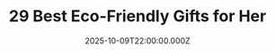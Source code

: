 ---
title: "29 Best Eco-Friendly Gifts for Her"
date: 2025-10-09T22:00:00.000Z
category: Human Kindness
externalLink: "https://www.goodgoodgood.co/articles/eco-friendly-gifts-for-her"
image: ""
excerpt: "Your go-to guide to sustainable and eco-friendly gifts for the women in your life.…"
---